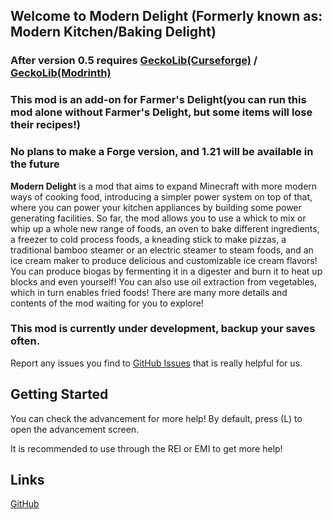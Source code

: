 Welcome to Modern Delight (Formerly known as: Modern Kitchen/Baking Delight)
-------------------------------------------------------------
### After version 0.5 requires [GeckoLib(Curseforge)](https://www.curseforge.com/minecraft/mc-mods/geckolib) / [GeckoLib(Modrinth)](https://modrinth.com/mod/geckolib)
### This mod is an add-on for Farmer's Delight(you can run this mod alone without Farmer's Delight, but some items will lose their recipes!)
### No plans to make a Forge version, and 1.21 will be available in the future

**Modern Delight** is a mod that aims to expand Minecraft with more modern ways of cooking food, introducing a simpler power system on top of that, where you can power your kitchen appliances by building some power generating facilities. So far, the mod allows you to use a whick to mix or whip up a whole new range of foods, an oven to bake different ingredients, a freezer to cold process foods, a kneading stick to make pizzas, a traditional bamboo steamer or an electric steamer to steam foods, and an ice cream maker to produce delicious and customizable ice cream flavors! You can produce biogas by fermenting it in a digester and burn it to heat up blocks and even yourself! You can also use oil extraction from vegetables, which in turn enables fried foods! There are many more details and contents of the mod waiting for you to explore!

### This mod is currently under development, backup your saves often.

Report any issues you find to [GitHub Issues](https://github.com/zombiecute/ModernKitchen/issues) that is really helpful for us.

Getting Started
---------------

You can check the advancement for more help! By default, press (L) to open the advancement screen.

It is recommended to use through the REI or EMI to get more help!

Links
-----

[GitHub](https://github.com/zombiecute/ModernKitchen)